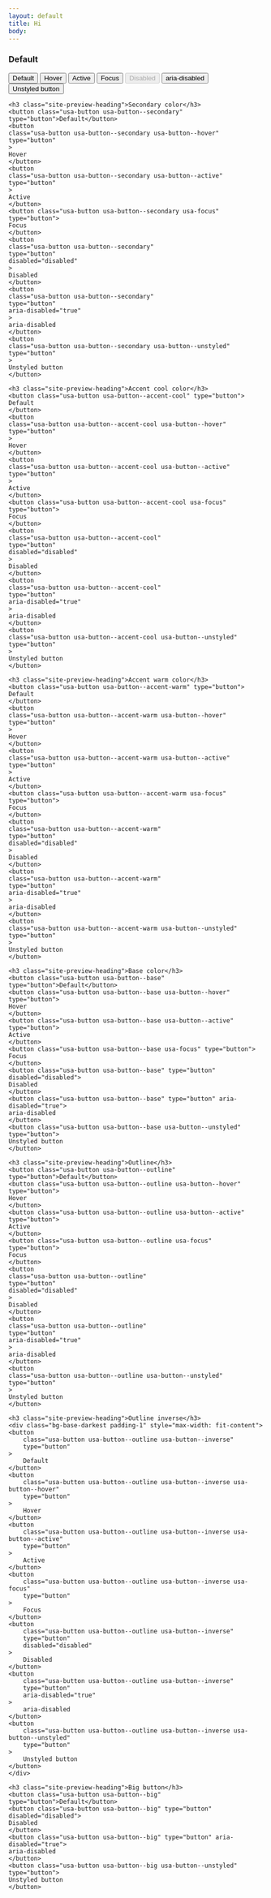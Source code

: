 ```yaml
---
layout: default
title: Hi
body:
---
```


<div class="padding-2">
    <h3 class="site-preview-heading">Default</h3>
    <button class="usa-button" type="button">Default</button>
    <button class="usa-button usa-button--hover" type="button">Hover</button>
    <button class="usa-button usa-button--active" type="button">Active</button>
    <button class="usa-button usa-focus" type="button">Focus</button>
    <button class="usa-button" type="button" disabled="disabled">Disabled</button>
    <button class="usa-button" type="button" aria-disabled="true">
    aria-disabled
    </button>
    <button class="usa-button usa-button--unstyled" type="button">
    Unstyled button
    </button>

    <h3 class="site-preview-heading">Secondary color</h3>
    <button class="usa-button usa-button--secondary" type="button">Default</button>
    <button
    class="usa-button usa-button--secondary usa-button--hover"
    type="button"
    >
    Hover
    </button>
    <button
    class="usa-button usa-button--secondary usa-button--active"
    type="button"
    >
    Active
    </button>
    <button class="usa-button usa-button--secondary usa-focus" type="button">
    Focus
    </button>
    <button
    class="usa-button usa-button--secondary"
    type="button"
    disabled="disabled"
    >
    Disabled
    </button>
    <button
    class="usa-button usa-button--secondary"
    type="button"
    aria-disabled="true"
    >
    aria-disabled
    </button>
    <button
    class="usa-button usa-button--secondary usa-button--unstyled"
    type="button"
    >
    Unstyled button
    </button>

    <h3 class="site-preview-heading">Accent cool color</h3>
    <button class="usa-button usa-button--accent-cool" type="button">
    Default
    </button>
    <button
    class="usa-button usa-button--accent-cool usa-button--hover"
    type="button"
    >
    Hover
    </button>
    <button
    class="usa-button usa-button--accent-cool usa-button--active"
    type="button"
    >
    Active
    </button>
    <button class="usa-button usa-button--accent-cool usa-focus" type="button">
    Focus
    </button>
    <button
    class="usa-button usa-button--accent-cool"
    type="button"
    disabled="disabled"
    >
    Disabled
    </button>
    <button
    class="usa-button usa-button--accent-cool"
    type="button"
    aria-disabled="true"
    >
    aria-disabled
    </button>
    <button
    class="usa-button usa-button--accent-cool usa-button--unstyled"
    type="button"
    >
    Unstyled button
    </button>

    <h3 class="site-preview-heading">Accent warm color</h3>
    <button class="usa-button usa-button--accent-warm" type="button">
    Default
    </button>
    <button
    class="usa-button usa-button--accent-warm usa-button--hover"
    type="button"
    >
    Hover
    </button>
    <button
    class="usa-button usa-button--accent-warm usa-button--active"
    type="button"
    >
    Active
    </button>
    <button class="usa-button usa-button--accent-warm usa-focus" type="button">
    Focus
    </button>
    <button
    class="usa-button usa-button--accent-warm"
    type="button"
    disabled="disabled"
    >
    Disabled
    </button>
    <button
    class="usa-button usa-button--accent-warm"
    type="button"
    aria-disabled="true"
    >
    aria-disabled
    </button>
    <button
    class="usa-button usa-button--accent-warm usa-button--unstyled"
    type="button"
    >
    Unstyled button
    </button>

    <h3 class="site-preview-heading">Base color</h3>
    <button class="usa-button usa-button--base" type="button">Default</button>
    <button class="usa-button usa-button--base usa-button--hover" type="button">
    Hover
    </button>
    <button class="usa-button usa-button--base usa-button--active" type="button">
    Active
    </button>
    <button class="usa-button usa-button--base usa-focus" type="button">
    Focus
    </button>
    <button class="usa-button usa-button--base" type="button" disabled="disabled">
    Disabled
    </button>
    <button class="usa-button usa-button--base" type="button" aria-disabled="true">
    aria-disabled
    </button>
    <button class="usa-button usa-button--base usa-button--unstyled" type="button">
    Unstyled button
    </button>

    <h3 class="site-preview-heading">Outline</h3>
    <button class="usa-button usa-button--outline" type="button">Default</button>
    <button class="usa-button usa-button--outline usa-button--hover" type="button">
    Hover
    </button>
    <button class="usa-button usa-button--outline usa-button--active" type="button">
    Active
    </button>
    <button class="usa-button usa-button--outline usa-focus" type="button">
    Focus
    </button>
    <button
    class="usa-button usa-button--outline"
    type="button"
    disabled="disabled"
    >
    Disabled
    </button>
    <button
    class="usa-button usa-button--outline"
    type="button"
    aria-disabled="true"
    >
    aria-disabled
    </button>
    <button
    class="usa-button usa-button--outline usa-button--unstyled"
    type="button"
    >
    Unstyled button
    </button>

    <h3 class="site-preview-heading">Outline inverse</h3>
    <div class="bg-base-darkest padding-1" style="max-width: fit-content">
    <button
        class="usa-button usa-button--outline usa-button--inverse"
        type="button"
    >
        Default
    </button>
    <button
        class="usa-button usa-button--outline usa-button--inverse usa-button--hover"
        type="button"
    >
        Hover
    </button>
    <button
        class="usa-button usa-button--outline usa-button--inverse usa-button--active"
        type="button"
    >
        Active
    </button>
    <button
        class="usa-button usa-button--outline usa-button--inverse usa-focus"
        type="button"
    >
        Focus
    </button>
    <button
        class="usa-button usa-button--outline usa-button--inverse"
        type="button"
        disabled="disabled"
    >
        Disabled
    </button>
    <button
        class="usa-button usa-button--outline usa-button--inverse"
        type="button"
        aria-disabled="true"
    >
        aria-disabled
    </button>
    <button
        class="usa-button usa-button--outline usa-button--inverse usa-button--unstyled"
        type="button"
    >
        Unstyled button
    </button>
    </div>

    <h3 class="site-preview-heading">Big button</h3>
    <button class="usa-button usa-button--big" type="button">Default</button>
    <button class="usa-button usa-button--big" type="button" disabled="disabled">
    Disabled
    </button>
    <button class="usa-button usa-button--big" type="button" aria-disabled="true">
    aria-disabled
    </button>
    <button class="usa-button usa-button--big usa-button--unstyled" type="button">
    Unstyled button
    </button>
</div>
